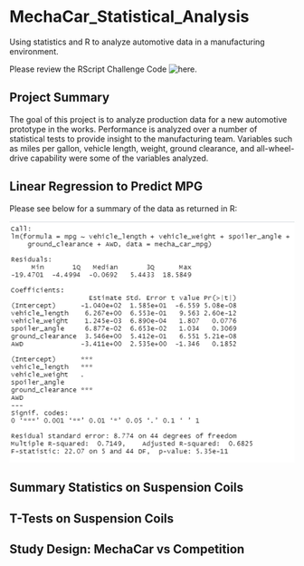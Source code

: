 # MechaCar_Statistical_Analysis
Using statistics and R to analyze automotive data in a manufacturing environment. 

Please review the RScript Challenge Code ![here.](https://github.com/JonathanBrown003/MechaCar_Statistical_Analysis/blob/f77d8ef4614efbd80107cfd92ea22c6424474cae/MechaCarChallenge.R)

## Project Summary
The goal of this project is to analyze production data for a new automotive prototype in the works. Performance is analyzed over a number of statistical tests to provide insight to the manufacturing team. Variables such as miles per gallon, vehicle length, weight, ground clearance, and all-wheel-drive capability were some of the variables analyzed. 

## Linear Regression to Predict MPG
Please see below for a summary of the data as returned in R:

![](https://github.com/JonathanBrown003/MechaCar_Statistical_Analysis/blob/faab47efc1a186d33618fa94fe62dab96ae9a05a/Resources/Deliv1_Output.PNG)

## Summary Statistics on Suspension Coils


## T-Tests on Suspension Coils


## Study Design: MechaCar vs Competition
